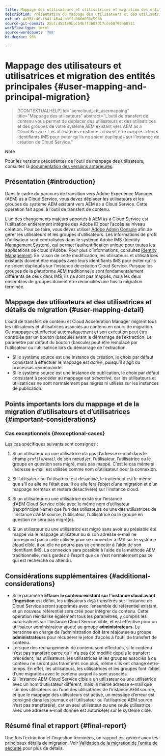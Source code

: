 ```yaml
---
title: Mappage des utilisateurs et utilisatrices et migration des entités principales
description: Présentation du mappage des utilisateurs et des utilisatrices et de la migration des entités principales
exl-id: 4a35fc46-f641-46a4-b3ff-080d090c593b
source-git-commit: 25bfcd521e9bbc54bff3b87d17cdeb0f99a68511
workflow-type: tm+mt
source-wordcount: '788'
ht-degree: 96%

---
```


# Mappage des utilisateurs et utilisatrices et migration des entités principales {#user-mapping-and-principal-migration}

>[!CONTEXTUALHELP]
>id="aemcloud_ctt_usermapping"
>title="Mappage des utilisateurs"
>abstract="L’outil de transfert de contenu vous permet de déplacer des utilisateurs et des utilisatrices et des groupes de votre système AEM existant vers AEM as a Cloud Service. Les utilisateurs existantes doivent être mappés à leurs identifiants IMS pour éviter qu’ils ne soient dupliqués sur l’instance de création de Cloud Service."

>[!NOTE]
>Pour les versions précédentes de l’outil de mappage des utilisateurs, consultez la [documentation des versions antérieures](/help/journey-migration/content-transfer-tool/user-mapping-tool-legacy/considerations-user-mapping-tool-legacy.md).

## Présentation {#introduction}

Dans le cadre du parcours de transition vers Adobe Experience Manager (AEM) as a Cloud Service, vous devez déplacer les utilisateurs et les groupes du système AEM existant vers AEM as a Cloud Service. Cette opération fait appel à l’outil de transfert de contenu.

L’un des changements majeurs apportés à AEM as a Cloud Service est l’utilisation entièrement intégrée des Adobe ID pour l’accès au niveau création. Pour ce faire, vous devez utiliser [Adobe Admin Console](https://helpx.adobe.com/fr/enterprise/using/admin-console.html) afin de gérer les utilisateurs et les groupes d’utilisateurs. Les informations de profil d’utilisateur sont centralisées dans le système Adobe IMS (Identity Management System), qui permet l’authentification unique pour toutes les applications de cloud d’Adobe. Pour plus d’informations, consultez [Identity Management](https://experienceleague.adobe.com/docs/experience-manager-cloud-service/overview/what-is-new-and-different.html?lang=fr#identity-management). En raison de cette modification, les utilisateurs et utilisatrices existants doivent être mappés avec leurs identifiants IMS pour éviter qu’ils ne soient dupliqués sur l’instance de création Cloud Service. Puisque les groupes de la plateforme AEM traditionnelle sont fondamentalement différents de ceux dans IMS, ils ne sont pas mappés, mais les deux ensembles de groupes doivent être réconciliés une fois la migration terminée.

## Mappage des utilisateurs et des utilisatrices et détails de migration {#user-mapping-detail}

L’outil de transfert de contenu et Cloud Acceleration Manager migrent tous les utilisateurs et utilisatrices associés au contenu en cours de migration. Ce mappage est effectué automatiquement et son exécution peut être contrôlée par un bouton (bascule) avant le démarrage de l’extraction. Le paramètre par défaut du bouton (bascule) peut être remplacé par l’utilisateur ou l’utilisatrice lors du démarrage de l’extraction.

* Si le système source est une instance de création, le choix par défaut consistant à effectuer le mappage est _activé_, puisqu’il s’agit du processus recommandé.
* Si le système source est une instance de publication, le choix par défaut consistant à procéder au mappage est _désactivé_, car les utilisateurs et utilisatrices ne sont normalement pas migrés ni utilisés sur les instances de publication.

## Points importants lors du mappage et de la migration d’utilisateurs et d’utilisatrices {#important-considerations}


### Cas exceptionnels {#exceptional-cases}

Les cas spécifiques suivants sont consignés :

1. Si un utilisateur ou une utilisatrice n’a pas d’adresse e-mail dans le champ `profile/email` de son nœud *jcr*, l’utilisateur, l’utilisatrice ou le groupe en question sera migré, mais pas mappé. C’est le cas même si l’adresse e-mail est utilisée comme nom d’utilisateur pour la connexion.

1. Si l’utilisateur ou l’utilisatrice est désactivé, le traitement est le même que s’il ou elle ne l’était pas. Il ou elle fera l’objet d’une migration et d’un mappage normaux et restera désactivé(e) sur l’instance cloud.

1. Si un utilisateur ou une utilisatrice existe sur l’instance d’AEM Cloud Service cible avec le même nom d’utilisateur (rep:principalName) que l’un des utilisateurs ou une des utilisatrices de l’instance d’AEM source, l’utilisateur, l’utilisatrice ou le groupe en question ne sera pas migré(e).

1. Si un utilisateur ou une utilisatrice est migré sans avoir au préalable été mappé via le mappage utilisateur ou si son adresse e-mail ne correspond pas à celle utilisée pour se connecter à IMS sur le système cloud cible, il ou elle ne pourra pas se connecter à l’aide de son identifiant IMS. La connexion sera possible à l’aide de la méthode AEM traditionnelle, mais gardez à l’esprit que ce n’est normalement pas ce qui est recherché ou attendu.


## Considérations supplémentaires {#additional-considerations}

* Si le paramètre **Effacer le contenu existant sur l’instance cloud avant l’ingestion** est défini, les utilisateurs déjà transférés sur l’instance de Cloud Service seront supprimés avec l’ensemble du référentiel existant, et un nouveau référentiel sera créé pour intégrer du contenu. Cette opération réinitialise également tous les paramètres, y compris les autorisations sur l’instance Cloud Service cible, et est effective pour un utilisateur administrateur ajouté au groupe **administrateurs**. La personne en charge de l’administration doit être réajoutée au groupe **administrateurs** pour récupérer le jeton d’accès à l’outil de transfert de contenu.
* Lorsque des rechargements de contenu sont effectués, si le contenu n’est pas transféré parce qu’il n’a pas été modifié depuis le transfert précédent, les utilisateurs, les utilisatrices et les groupes associés à ce contenu ne seront pas transférés non plus, même s’ils ont changé entre-temps. En effet, les utilisateurs, les utilisatrices et les groupes font l’objet d’une migration avec le contenu auquel ils sont associés.
* Si l’instance AEM Cloud Service cible a un utilisateur ou une utilisatrice avec un nom d’utilisateur différent, mais la même adresse e-mail que l’un des utilisateurs ou l’une des utilisatrices de l’instance AEM source, et que le mappage des utilisateurs est activé, un message d’erreur est consigné dans les journaux et l’utilisateur ou l’utilisatrice AEM source n’est pas transféré(e), car un seul utilisateur ou une seule utilisatrice avec une adresse e-mail donnée est autorisé(e) sur le système cible.

## Résumé final et rapport {#final-report}

Une fois l’extraction et l’ingestion terminées, un rapport est généré avec les principaux détails de migration. Voir [Validation de la migration de l’entité de sécurité](/help/journey-migration/content-transfer-tool/using-content-transfer-tool/validating-content-transfers.md#how-to-validate-principal-migration) pour plus de détails.
